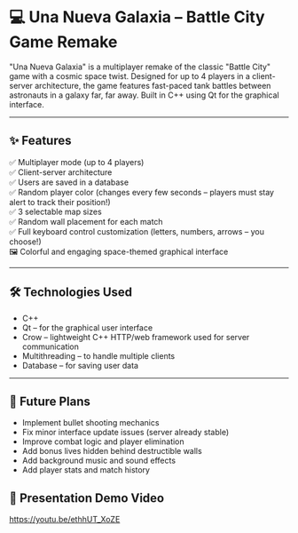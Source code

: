 # 💻 Una Nueva Galaxia – Battle City Game Remake

"Una Nueva Galaxia" is a multiplayer remake of the classic "Battle City" game with a cosmic space twist. Designed for up to 4 players in a client-server architecture, the game features fast-paced tank battles between astronauts in a galaxy far, far away. Built in C++ using Qt for the graphical interface.

----

## ✨ Features

✅ Multiplayer mode (up to 4 players)  
✅ Client-server architecture  
✅ Users are saved in a database  
✅ Random player color (changes every few seconds – players must stay alert to track their position!)  
✅ 3 selectable map sizes  
✅ Random wall placement for each match  
✅ Full keyboard control customization (letters, numbers, arrows – you choose!)  
🖼️ Colorful and engaging space-themed graphical interface  

----

## 🛠️ Technologies Used

- C++
- Qt – for the graphical user interface  
- Crow – lightweight C++ HTTP/web framework used for server communication  
- Multithreading – to handle multiple clients  
- Database – for saving user data  

----

## 🎯 Future Plans

- Implement bullet shooting mechanics  
- Fix minor interface update issues (server already stable)  
- Improve combat logic and player elimination  
- Add bonus lives hidden behind destructible walls  
- Add background music and sound effects  
- Add player stats and match history  

## 🎥 Presentation Demo Video
https://youtu.be/ethhUT_XoZE
